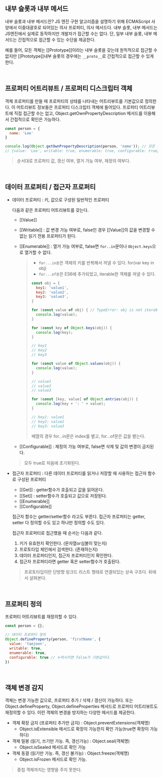 ## 내부 슬롯과 내부 메서드

내부 슬롯과 내부 메서드란? JS 엔진 구현 알고리즘을 설명하기 위해 ECMAScript 사양에서 이중대괄호로 되어있는 의사 프로퍼티, 의사 메서드다. 내부 슬롯, 내부 메서드는 JS엔진에서 실제로 동작하지만 개발자가 접근할 수는 없다. 단, 일부 내부 슬롯, 내부 메서드는 간접적으로 접근할 수 있는 수단을 제공한다.  

예를 들어, 모든 객체는 [[Prototype]]이라는 내부 슬롯을 갖는데 원칙적으로 접근할 수 없지만 [[Prototype]]내부 슬롯의 경우에는 `__proto__`로 간접적으로 접근할 수 있게 한다.

<br />

## 프로퍼티 어트리뷰트 / 프로퍼티 디스크립터 객체

객체 프로퍼티를 만들 때 프로퍼티의 상태를 나타내는 어트리뷰트를 기본값으로 정의한다. 이 어트리뷰트 정보들은 프로퍼티 디스크립터 객체에 들어있다. 프로퍼티 어트리뷰트에 직접 접근할 수는 없고, Object.getOwnPropertyDescription 메서드를 이용해서 간접적으로 확인은 가능하다.

```js
const person = {
  name: 'Lee'
}

console.log(Object.getOwnPropertyDescription(person, 'name')); // 모든 프로퍼티를 보고 싶다면 두번 째 인수를 넣지 않는다.
// {value: 'Lee', writable: true, enumerable: true, configurable: true}
```

> 순서대로 프로퍼티 값, 갱신 여부, 열거 가능 여부, 재정의 여부다.

<br />

## 데이터 프로퍼티 / 접근자 프로퍼티

- 데이터 프로퍼티 : 키, 값으로 구성된 일반적인 프로퍼티  

  다음과 같은 프로퍼티 어트리뷰트를 갖는다.

  - [[Value]]

  - [[Writable]] : 값 변경 가능 여부로, false인 경우 [[Value]]의 값을 변경할 수 없는 읽기 전용 프로퍼티가 된다.

  - [[Enumerable]] : 열거 가능 여부로, false면 `for..in`문이나 `Object.keys`으로 열거할 수 없다.

    > - `for...in문`은 객체의 키를 반복해서 꺼낼 수 있다. for(var key in obj)
    > - `for...of문`은 ES6에 추가되었고, iterable한 객체를 꺼낼 수 있다.
    >
    > ```js
    > const obj = {
    >   key1: 'value1',
    >   key2: 'value2',
    >   key3: 'value3',
    > }
    > 
    > for (const value of obj) { // TypeError: obj is not iterable
    >   console.log(value);
    > }
    > 
    > for (const key of Object.keys(obj)) {
    >   console.log(key);
    > }
    > 
    > // key1
    > // key2
    > // key3
    > 
    > for (const value of Object.values(obj)) {
    >   console.log(value);
    > }
    > 
    > // value1
    > // value2
    > // value3
    > 
    > for (const [key, value] of Object.entries(obj)) {
    >   console.log(key + ': ' + value);
    > }
    > 
    > // key1: value1
    > // key2: value2
    > // key3: value3
    > ```
    >
    > 배열의 경우 for...in문은 index를 뱉고, for...of문은 값을 뱉는다.

  - [[Configurable]] : 재정의 가능 여부로, false면 삭제 및 값의 변경이 금지된다.

  > 모두 true로 처음에 초기화된다.

- 접근자 프로퍼티 : 다른 데이터 프로퍼티를 읽거나 저장할 때 사용하는 접근자 함수로 구성된 프로퍼티

  - [[Get]] : getter함수가 호출되고 값을 읽어온다.
  - [[Set]] : setter함수가 호출되고 값으로 저장된다.
  - [[Enumerable]]
  - [[Configurable]]

  접근자 함수는 getter/setter함수 라고도 부른다. 접근자 프로퍼티는 getter, setter 다 정의할 수도 있고 하나만 정의할 수도 있다.  

  접근자 프로퍼티로 접근했을 때 순서는 다음과 같다.

  1. 키가 유효한지 확인한다. (문자열or심볼이 맞는지)
  2. 프로토타입 체인에서 검색한다. (존재하는지)
  3. 데이터 프로퍼티인지, 접근자 프로퍼티인지 확인한다.
  4. 접근자 프로퍼티라면 getter 혹은 setter함수가 호출된다.

  > 프로토타입이란 단방향 링크드 리스트 형태로 연결되있는 상속 구조다. 뒤에서 살펴본다.

<br />

## 프로퍼티 정의

프로퍼티 어트리뷰트를 재정의할 수 있다.

```js
const person = {};

// 데이터 프로퍼티 정의
Object.defineProperty(person, 'firstName', {
  value: 'taejoon',
  writable: true,
  enumerable: true,
  configurable: true // 누락시키면 false가 기본값이다.
})
```

<br />

## 객체 변경 감지

객체는 변경 가능한 값으로, 프로퍼티 추가 / 삭제 / 갱신이 가능하다. 또는 Object.defineProperty, Object.defineProperties 메서드로 프로퍼티 어트리뷰트도 재정의할 수 있다. 이런 객체의 변경을 방지하는 다양한 메서드를 제공한다.

- 객체 확장 금지 (프로퍼티 추가만 금지) : Object.preventExtensions(객체명)
  - Object.isExtensible 메서드로 확장이 가능한지 확인 가능(true면 확장이 가능하다)
- 객체 밀봉 (읽기, 쓰기만 가능. 즉, 갱신가능) : Object.seal(객체명)
  - Object.isSealed 메서드로 확인 가능
- 객체 동결 (읽기만 가능. 즉, 갱신 불가능) : Object.freeze(객체명)
  - Object.isFrozen 메서드로 확인 가능.

> 중첩 객체까지는 영향을 주지 못한다.



